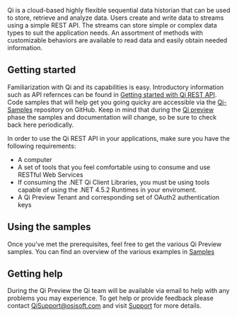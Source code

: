 Qi is a cloud-based highly flexible sequential data historian that can be used to store, retrieve and analyze data. Users create and write data to streams using a simple REST API. The streams can store simple or complex data types to suit the application needs. An assortment of methods with customizable behaviors are available to read data and easily obtain needed information.

## Getting started
Familiarization with Qi and its capabilities is easy. Introductory information such as API refernces can be found in [Getting started with Qi REST API](https://qi-docs.readthedocs.org/en/latest/Overview/). Code samples that will help get you going quicky are accessible via the <a href="https://github.com/osisoft/Qi-Samples" target="_blank">Qi-Samples</a> repository on GitHub.
Keep in mind that during the [Qi preview](https://qi-docs.readthedocs.org/en/latest/preview/) phase the samples and documentation will change, so be sure to check back here periodically.

In order to use the Qi REST API in your applications, make sure you have the following requirements:

- A computer
- A set of tools that you feel comfortable using to consume and use RESTful Web Services
- If consuming the .NET Qi Client Libraries, you must be using tools capable of using the .NET 4.5.2 Runtimes in your enviroment.
- A Qi Preview Tenant and corresponding set of OAuth2 authentication keys

## Using the samples
Once you've met the prerequisites, feel free to get the various Qi Preview samples.
You can find an overview of the various examples in [Samples](https://qi-docs.readthedocs.org/en/latest/samples/)

## Getting help
During the Qi Preview the Qi team will be available via email to help with any problems you may experience. To get help or provide feedback please contact [QiSupport@osisoft.com](Mailto:QiSupport@osisoft.com) and visit [Support](https://qi-docs.readthedocs.org/en/latest/support/) for more details.
